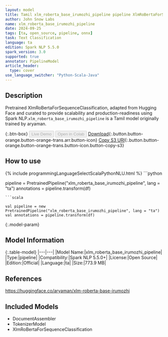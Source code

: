 ```yaml
---
layout: model
title: Tamil xlm_roberta_base_irumozhi_pipeline pipeline XlmRoBertaForSequenceClassification from aryaman
author: John Snow Labs
name: xlm_roberta_base_irumozhi_pipeline
date: 2024-09-25
tags: [ta, open_source, pipeline, onnx]
task: Text Classification
language: ta
edition: Spark NLP 5.5.0
spark_version: 3.0
supported: true
annotator: PipelineModel
article_header:
  type: cover
use_language_switcher: "Python-Scala-Java"
---
```


## Description

Pretrained XlmRoBertaForSequenceClassification, adapted from Hugging Face and curated to provide scalability and production-readiness using Spark NLP.`xlm_roberta_base_irumozhi_pipeline` is a Tamil model originally trained by aryaman.

{:.btn-box}
<button class="button button-orange" disabled>Live Demo</button>
<button class="button button-orange" disabled>Open in Colab</button>
[Download](https://s3.amazonaws.com/auxdata.johnsnowlabs.com/public/models/xlm_roberta_base_irumozhi_pipeline_ta_5.5.0_3.0_1727229375117.zip){:.button.button-orange.button-orange-trans.arr.button-icon}
[Copy S3 URI](s3://auxdata.johnsnowlabs.com/public/models/xlm_roberta_base_irumozhi_pipeline_ta_5.5.0_3.0_1727229375117.zip){:.button.button-orange.button-orange-trans.button-icon.button-copy-s3}

## How to use



<div class="tabs-box" markdown="1">
{% include programmingLanguageSelectScalaPythonNLU.html %}
```python

pipeline = PretrainedPipeline("xlm_roberta_base_irumozhi_pipeline", lang = "ta")
annotations =  pipeline.transform(df)   

```
```scala

val pipeline = new PretrainedPipeline("xlm_roberta_base_irumozhi_pipeline", lang = "ta")
val annotations = pipeline.transform(df)

```
</div>

{:.model-param}
## Model Information

{:.table-model}
|---|---|
|Model Name:|xlm_roberta_base_irumozhi_pipeline|
|Type:|pipeline|
|Compatibility:|Spark NLP 5.5.0+|
|License:|Open Source|
|Edition:|Official|
|Language:|ta|
|Size:|773.9 MB|

## References

https://huggingface.co/aryaman/xlm-roberta-base-irumozhi

## Included Models

- DocumentAssembler
- TokenizerModel
- XlmRoBertaForSequenceClassification